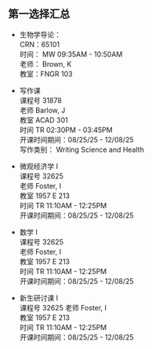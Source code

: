 ## 第一选择汇总
- 生物学导论：  
CRN：65101  
时间： MW 09:35AM - 10:50AM  
老师： Brown, K  
教室：FNGR 103

- 写作课  
 课程号 31878  
老师 Barlow, J  
教室 ACAD 301   
时间 TR 02:30PM - 03:45PM  
开课时间期间：08/25/25 - 12/08/25  
写作类别： Writing Science and Health

- 微观经济学 I  
课程号 32625  
老师 Foster, I  
教室 1957 E 213  
时间  TR 11:10AM - 12:25PM  
开课时间期间：08/25/25 - 12/08/25


- 数学 I  
课程号 32625  
老师 Foster, I  
教室 1957 E 213  
时间 TR 11:10AM - 12:25PM  
开课时间期间：08/25/25 - 12/08/25  


- 新生研讨课 I   
课程号 32625 
老师 Foster, I  
教室 1957 E 213  
时间 TR 11:10AM - 12:25PM  
开课时间期间：08/25/25 - 12/08/25  
